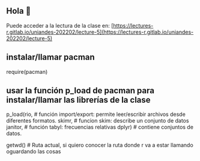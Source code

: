 ## Hola 👋

Puede acceder a la lectura de la clase en: [https://lectures-r.gitlab.io/uniandes-202202/lecture-5](https://lectures-r.gitlab.io/uniandes-202202/lecture-5)

## instalar/llamar pacman
require(pacman)

## usar la función p_load de pacman para instalar/llamar las librerías de la clase
p_load(rio, # función import/export: permite leer/escribir archivos desde diferentes formatos. 
       skimr, # funcion skim: describe un conjunto de datos
       janitor, # función tabyl: frecuencias relativas
       dplyr) # contiene conjuntos de datos.
       
getwd() # Ruta actual, si quiero conocer la ruta donde r va a estar llamando oguardando las cosas
